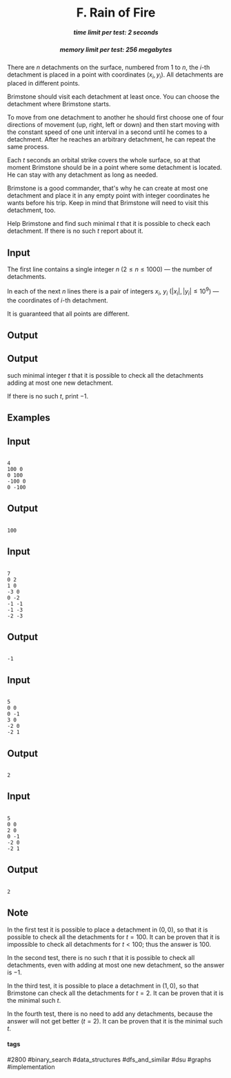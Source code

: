 <h1 style='text-align: center;'> F. Rain of Fire</h1>

<h5 style='text-align: center;'>time limit per test: 2 seconds</h5>
<h5 style='text-align: center;'>memory limit per test: 256 megabytes</h5>

There are $n$ detachments on the surface, numbered from $1$ to $n$, the $i$-th detachment is placed in a point with coordinates $(x_i, y_i)$. All detachments are placed in different points.

Brimstone should visit each detachment at least once. You can choose the detachment where Brimstone starts.

To move from one detachment to another he should first choose one of four directions of movement (up, right, left or down) and then start moving with the constant speed of one unit interval in a second until he comes to a detachment. After he reaches an arbitrary detachment, he can repeat the same process.

Each $t$ seconds an orbital strike covers the whole surface, so at that moment Brimstone should be in a point where some detachment is located. He can stay with any detachment as long as needed.

Brimstone is a good commander, that's why he can create at most one detachment and place it in any empty point with integer coordinates he wants before his trip. Keep in mind that Brimstone will need to visit this detachment, too.

Help Brimstone and find such minimal $t$ that it is possible to check each detachment. If there is no such $t$ report about it.

## Input

The first line contains a single integer $n$ $(2 \le n \le 1000)$ — the number of detachments.

In each of the next $n$ lines there is a pair of integers $x_i$, $y_i$ $(|x_i|, |y_i| \le 10^9)$ — the coordinates of $i$-th detachment.

It is guaranteed that all points are different.

## Output

## Output

 such minimal integer $t$ that it is possible to check all the detachments adding at most one new detachment.

If there is no such $t$, print $-1$.

## Examples

## Input


```

4
100 0
0 100
-100 0
0 -100

```
## Output


```

100
```
## Input


```

7
0 2
1 0
-3 0
0 -2
-1 -1
-1 -3
-2 -3

```
## Output


```

-1
```
## Input


```

5
0 0
0 -1
3 0
-2 0
-2 1

```
## Output


```

2
```
## Input


```

5
0 0
2 0
0 -1
-2 0
-2 1

```
## Output


```

2
```
## Note

In the first test it is possible to place a detachment in $(0, 0)$, so that it is possible to check all the detachments for $t = 100$. It can be proven that it is impossible to check all detachments for $t < 100$; thus the answer is $100$.

In the second test, there is no such $t$ that it is possible to check all detachments, even with adding at most one new detachment, so the answer is $-1$.

In the third test, it is possible to place a detachment in $(1, 0)$, so that Brimstone can check all the detachments for $t = 2$. It can be proven that it is the minimal such $t$.

In the fourth test, there is no need to add any detachments, because the answer will not get better ($t = 2$). It can be proven that it is the minimal such $t$.



#### tags 

#2800 #binary_search #data_structures #dfs_and_similar #dsu #graphs #implementation 